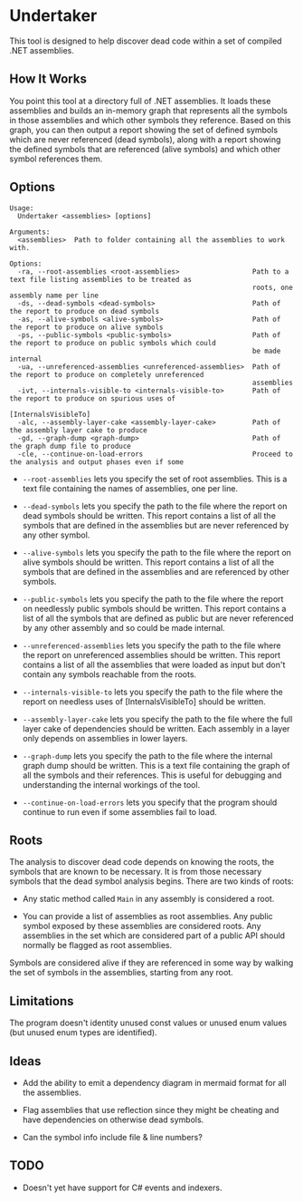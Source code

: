 # Undertaker

This tool is designed to help discover dead code within a set of compiled .NET assemblies.

## How It Works

You point this tool at a directory full of .NET assemblies. It loads these assemblies and
builds an in-memory graph that represents all the symbols in those assemblies and which 
other symbols they reference. Based on this graph, you can then output a report showing
the set of defined symbols which are never referenced (dead symbols), along with a report
showing the defined symbols that are referenced (alive symbols) and which other symbol
references them.

## Options

```text
Usage:
  Undertaker <assemblies> [options]

Arguments:
  <assemblies>  Path to folder containing all the assemblies to work with.

Options:
  -ra, --root-assemblies <root-assemblies>                  Path to a text file listing assemblies to be treated as
                                                            roots, one assembly name per line
  -ds, --dead-symbols <dead-symbols>                        Path of the report to produce on dead symbols
  -as, --alive-symbols <alive-symbols>                      Path of the report to produce on alive symbols
  -ps, --public-symbols <public-symbols>                    Path of the report to produce on public symbols which could
                                                            be made internal
  -ua, --unreferenced-assemblies <unreferenced-assemblies>  Path of the report to produce on completely unreferenced
                                                            assemblies
  -ivt, --internals-visible-to <internals-visible-to>       Path of the report to produce on spurious uses of
                                                            [InternalsVisibleTo]
  -alc, --assembly-layer-cake <assembly-layer-cake>         Path of the assembly layer cake to produce
  -gd, --graph-dump <graph-dump>                            Path of the graph dump file to produce
  -cle, --continue-on-load-errors                           Proceed to the analysis and output phases even if some
 ``` 

* `--root-assemblies` lets you specify the set of root assemblies. This is a text file
  containing the names of assemblies, one per line.

* `--dead-symbols` lets you specify the path to the file where the report on dead symbols
  should be written. This report contains a list of all the symbols that are defined in the
  assemblies but are never referenced by any other symbol.

* `--alive-symbols` lets you specify the path to the file where the report on alive symbols
  should be written. This report contains a list of all the symbols that are defined in the
  assemblies and are referenced by other symbols.

* `--public-symbols` lets you specify the path to the file where the report on needlessly
  public symbols should be written. This report contains a list of all the symbols that are
  defined as public but are never referenced by any other assembly and so could be made internal.

* `--unreferenced-assemblies` lets you specify the path to the file where the report on unreferenced
  assemblies should be written. This report contains a list of all the assemblies that were loaded as input
  but don't contain any symbols reachable from the roots.
 
* `--internals-visible-to` lets you specify the path to the file where the report
  on needless uses of [InternalsVisibleTo] should be written.

* `--assembly-layer-cake` lets you specify the path to the file where the full layer cake of dependencies
  should be written. Each assembly in a layer only depends on assemblies in lower layers.

* `--graph-dump` lets you specify the path to the file where the internal graph dump should be written.
This is a text file containing the graph of all the symbols and their references. This is useful for
debugging and understanding the internal workings of the tool.
	
* `--continue-on-load-errors` lets you specify that the program should continue to run even if some assemblies
fail to load.

## Roots

The analysis to discover dead code depends on knowing the roots, the symbols that are
known to be necessary. It is from those necessary symbols that the dead symbol analysis
begins. There are two kinds of roots:

* Any static method called `Main` in any assembly is considered a root.

* You can provide a list of assemblies as root assemblies. Any public symbol exposed by
these assemblies are considered roots. Any assemblies in the set which are considered
part of a public API should normally be flagged as root assemblies.

Symbols are considered alive if they are referenced in some way by walking the set of
symbols in the assemblies, starting from any root.

## Limitations

The program doesn't identity unused const values or unused enum values (but unused enum types are identified).

## Ideas

* Add the ability to emit a dependency diagram in mermaid format for all the assemblies.

* Flag assemblies that use reflection since they might be cheating and
have dependencies on otherwise dead symbols.

* Can the symbol info include file & line numbers?

## TODO

* Doesn't yet have support for C# events and indexers.
